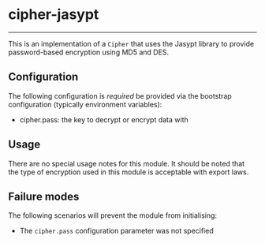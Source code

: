 # cipher-jasypt

---

 This is an implementation of a `Cipher` that uses the Jasypt library to
 provide password-based encryption using MD5 and DES.


## Configuration

 The following configuration is *required* be provided via the bootstrap
 configuration (typically environment variables):

 - cipher.pass: the key to decrypt or encrypt data with


## Usage

 There are no special usage notes for this module. It should be noted that the
 type of encryption used in this module is acceptable with export laws.


## Failure modes

 The following scenarios will prevent the module from initialising:

 - The `cipher.pass` configuration parameter was not specified
